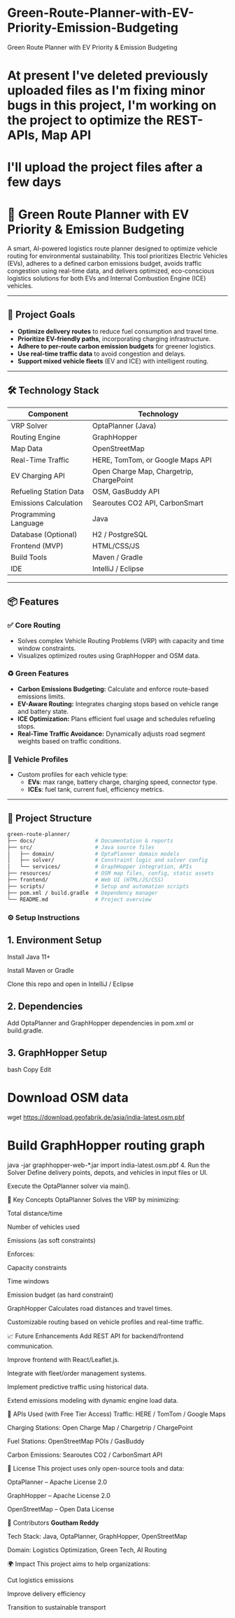 # Green-Route-Planner-with-EV-Priority-Emission-Budgeting
Green Route Planner with EV Priority &amp; Emission Budgeting
# At present I've deleted previously uploaded files as I'm fixing minor bugs in this project, I'm working on the project to optimize the REST-APIs, Map API
# I'll upload the project files after a few days 
# 🌱 Green Route Planner with EV Priority & Emission Budgeting

A smart, AI-powered logistics route planner designed to optimize vehicle routing for environmental sustainability. This tool prioritizes Electric Vehicles (EVs), adheres to a defined carbon emissions budget, avoids traffic congestion using real-time data, and delivers optimized, eco-conscious logistics solutions for both EVs and Internal Combustion Engine (ICE) vehicles.

---

## 🚀 Project Goals

- **Optimize delivery routes** to reduce fuel consumption and travel time.
- **Prioritize EV-friendly paths**, incorporating charging infrastructure.
- **Adhere to per-route carbon emission budgets** for greener logistics.
- **Use real-time traffic data** to avoid congestion and delays.
- **Support mixed vehicle fleets** (EV and ICE) with intelligent routing.

---

## 🛠️ Technology Stack

| Component                  | Technology         |
|---------------------------|--------------------|
| VRP Solver                | OptaPlanner (Java) |
| Routing Engine            | GraphHopper        |
| Map Data                  | OpenStreetMap      |
| Real-Time Traffic         | HERE, TomTom, or Google Maps API |
| EV Charging API           | Open Charge Map, Chargetrip, ChargePoint |
| Refueling Station Data    | OSM, GasBuddy API  |
| Emissions Calculation     | Searoutes CO2 API, CarbonSmart |
| Programming Language      | Java               |
| Database (Optional)       | H2 / PostgreSQL    |
| Frontend (MVP)            | HTML/CSS/JS        |
| Build Tools               | Maven / Gradle     |
| IDE                       | IntelliJ / Eclipse |

---

## 📦 Features

### ✅ Core Routing
- Solves complex Vehicle Routing Problems (VRP) with capacity and time window constraints.
- Visualizes optimized routes using GraphHopper and OSM data.

### ♻️ Green Features
- **Carbon Emissions Budgeting:** Calculate and enforce route-based emissions limits.
- **EV-Aware Routing:** Integrates charging stops based on vehicle range and battery state.
- **ICE Optimization:** Plans efficient fuel usage and schedules refueling stops.
- **Real-Time Traffic Avoidance:** Dynamically adjusts road segment weights based on traffic conditions.

### 📍 Vehicle Profiles
- Custom profiles for each vehicle type:
  - **EVs**: max range, battery charge, charging speed, connector type.
  - **ICEs**: fuel tank, current fuel, efficiency metrics.

---

## 📁 Project Structure

```bash
green-route-planner/
├── docs/                   # Documentation & reports
├── src/                    # Java source files
│   ├── domain/             # OptaPlanner domain models
│   ├── solver/             # Constraint logic and solver config
│   └── services/           # GraphHopper integration, APIs
├── resources/              # OSM map files, config, static assets
├── frontend/               # Web UI (HTML/JS/CSS)
├── scripts/                # Setup and automation scripts
├── pom.xml / build.gradle  # Dependency manager
└── README.md               # Project overview
```
### ⚙️ Setup Instructions
## 1. Environment Setup
Install Java 11+

Install Maven or Gradle

Clone this repo and open in IntelliJ / Eclipse

## 2. Dependencies
Add OptaPlanner and GraphHopper dependencies in pom.xml or build.gradle.

## 3. GraphHopper Setup
bash
Copy
Edit
# Download OSM data
wget https://download.geofabrik.de/asia/india-latest.osm.pbf

# Build GraphHopper routing graph
java -jar graphhopper-web-*.jar import india-latest.osm.pbf
4. Run the Solver
Define delivery points, depots, and vehicles in input files or UI.

Execute the OptaPlanner solver via main().

🧠 Key Concepts
OptaPlanner
Solves the VRP by minimizing:

Total distance/time

Number of vehicles used

Emissions (as soft constraints)

Enforces:

Capacity constraints

Time windows

Emission budget (as hard constraint)

GraphHopper
Calculates road distances and travel times.

Customizable routing based on vehicle profiles and real-time traffic.

📈 Future Enhancements
Add REST API for backend/frontend communication.

Improve frontend with React/Leaflet.js.

Integrate with fleet/order management systems.

Implement predictive traffic using historical data.

Extend emissions modeling with dynamic engine load data.

🧩 APIs Used (with Free Tier Access)
Traffic: HERE / TomTom / Google Maps

Charging Stations: Open Charge Map / Chargetrip / ChargePoint

Fuel Stations: OpenStreetMap POIs / GasBuddy

Carbon Emissions: Searoutes CO2 / CarbonSmart API

📜 License
This project uses only open-source tools and data:

OptaPlanner – Apache License 2.0

GraphHopper – Apache License 2.0

OpenStreetMap – Open Data License

👥 Contributors
**Goutham Reddy**

Tech Stack: Java, OptaPlanner, GraphHopper, OpenStreetMap

Domain: Logistics Optimization, Green Tech, AI Routing

🌍 Impact
This project aims to help organizations:

Cut logistics emissions

Improve delivery efficiency

Transition to sustainable transport

